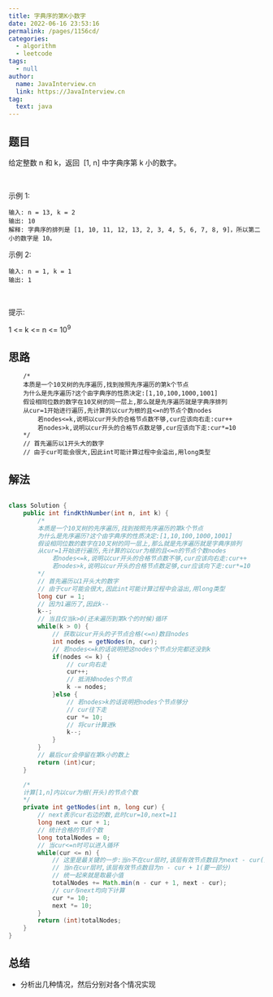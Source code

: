 ```yaml
---
title: 字典序的第K小数字
date: 2022-06-16 23:53:16
permalink: /pages/1156cd/
categories: 
  - algorithm
  - leetcode
tags: 
  - null
author: 
  name: JavaInterview.cn
  link: https://JavaInterview.cn
tag: 
  text: java
---
```



## 题目

给定整数 n 和 k，返回  [1, n] 中字典序第 k 小的数字。

 

示例 1:

    输入: n = 13, k = 2
    输出: 10
    解释: 字典序的排列是 [1, 10, 11, 12, 13, 2, 3, 4, 5, 6, 7, 8, 9]，所以第二小的数字是 10。
示例 2:

    输入: n = 1, k = 1
    输出: 1
 

提示:

1 <= k <= n <= 10<sup>9</sup>

## 思路

        /*
        本质是一个10叉树的先序遍历,找到按照先序遍历的第k个节点
        为什么是先序遍历?这个由字典序的性质决定:[1,10,100,1000,1001]
        假设相同位数的数字在10叉树的同一层上,那么就是先序遍历就是字典序排列
        从cur=1开始进行遍历,先计算的以cur为根的且<=n的节点个数nodes
            若nodes<=k,说明以cur开头的合格节点数不够,cur应该向右走:cur++
            若nodes>k,说明以cur开头的合格节点数足够,cur应该向下走:cur*=10
        */
        // 首先遍历以1开头大的数字
        // 由于cur可能会很大,因此int可能计算过程中会溢出,用long类型


## 解法
```java

class Solution {
    public int findKthNumber(int n, int k) {
        /*
        本质是一个10叉树的先序遍历,找到按照先序遍历的第k个节点
        为什么是先序遍历?这个由字典序的性质决定:[1,10,100,1000,1001]
        假设相同位数的数字在10叉树的同一层上,那么就是先序遍历就是字典序排列
        从cur=1开始进行遍历,先计算的以cur为根的且<=n的节点个数nodes
            若nodes<=k,说明以cur开头的合格节点数不够,cur应该向右走:cur++
            若nodes>k,说明以cur开头的合格节点数足够,cur应该向下走:cur*=10
        */
        // 首先遍历以1开头大的数字
        // 由于cur可能会很大,因此int可能计算过程中会溢出,用long类型
        long cur = 1;
        // 因为1遍历了,因此k--
        k--;
        // 当且仅当k>0(还未遍历到第k个的时候)循环
        while(k > 0) {
            // 获取以cur开头的子节点合格(<=n)数目nodes
            int nodes = getNodes(n, cur);
            // 若nodes<=k的话说明把这nodes个节点分完都还没到k
            if(nodes <= k) {
                // cur向右走
                cur++;
                // 抵消掉nodes个节点
                k -= nodes;
            }else {
                // 若nodes>k的话说明把nodes个节点够分
                // cur往下走
                cur *= 10;
                // 将cur计算进k
                k--;
            }
        }
        // 最后cur会停留在第k小的数上
        return (int)cur;
    }

    /*
    计算[1,n]内以cur为根(开头)的节点个数
    */
    private int getNodes(int n, long cur) {
        // next表示cur右边的数,此时cur=10,next=11
        long next = cur + 1;
        // 统计合格的节点个数
        long totalNodes = 0;
        // 当cur<=n时可以进入循环
        while(cur <= n) {
            // 这里是最关键的一步:当n不在cur层时,该层有效节点数目为next - cur(全部都要了)
            // 当n在cur层时,该层有效节点数目为n - cur + 1(要一部分)
            // 统一起来就是取最小值
            totalNodes += Math.min(n - cur + 1, next - cur);
            // cur与next均向下计算
            cur *= 10;
            next *= 10;
        }
        return (int)totalNodes;
    }
}
```

## 总结

- 分析出几种情况，然后分别对各个情况实现 
